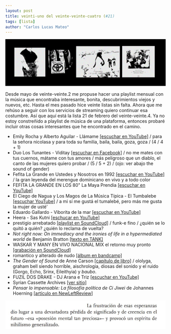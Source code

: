 ```yaml
---
layout: post
title: veinti-uno del veinte-veinte-cuatro (#21)
tags: [lista]
author: "Carlos Lucas Mateo"
---
```



![lista21](/images/veinteuno-lista.jpg)

Desde mayo de veinte-veinte.2 me propuse hacer una playlist mensual con la música que encontraba interesante, bonita, descubrimientos viejos y nuevos, etc. Hasta el mes pasado hice veinte listas sin falta. Ahora que me rehúso a seguir con los servicios de streaming quiero continuar esa costumbre. Así que aquí está la lista 21 de febrero del veinte-veinte.4. Ya no estoy constreñido a playlist de música de una plataforma, entonces probaré incluir otras cosas interesantes que he encontrado en el camino.

- Emily Rocha y Alberto Aguilar - Llámame [[escuchar en YouTube]](https://www.youtube.com/watch?v=4dXZh49wNYU) / para la señora nicolasa y para toda su familia, baila, baila, goza, goza / (4 / 4 + 1)
- Duo Los Tunantes - Viditay [[escuchar en Facebook]](https://www.facebook.com/watch/?v=776962670103222) / no me mates con tus cuernos, mátame con tus amores / más peligroso que un diablo, el canto de las mujeres quiero probar / (5 / 5 + 2) / (ojo: ver abajo the sound of gender)
- Fefita La Grande en Ustedes y Nosotros en 1992 [[escuchar en YouTube]](https://www.youtube.com/watch?v=ZddknUOUX84) / la gran leyenda del merengue dominicano en vivo y a todo color
- FEFITA LA GRANDE EN LOS 80" La Maya Prendia [[escuchar en YouTube]](https://www.youtube.com/@RambyProductionz)
- El Ciego de Nagua y Los Magos de La Música Típica - El Tumbalebe [[escuchar YouTube]](https://www.youtube.com/watch?v=MG5lO7GilaQ) / a mi sí me gustá el tumalebé, pero más me gusta la mujer de usté'
- Eduardo Gallardo - Viborita de la mar [[escuchar en YouTube]](https://youtu.be/4AJR52cmSd0?si=FHsrL7xZt6-OrCsm)
- Heera - Sas Kutni [[eschucar en YouTube]](https://www.youtube.com/watch?v=QdBD8AG9dEQ) 
- prestigio arrebatado [[playlist en SoundCloud]](https://soundcloud.com/c-lucmat/sets/prestigio-arrebatado) / funk-e fino / ¿quién se lo quitó a quién? ¿quién lo reclama de vuelta?
- _Not right now: On immediacy and the ironies of life in a hypermediated world_ de Benjamin Bratton [[texto en TANK]](https://tank.tv/magazine/issue-98/features/not-right-now)
- WASKAR Y MANY EN VIVO NACIONAL MIX el retorno muy pronto [[grabación en SoundCloud]](https://soundcloud.com/tonysolardiscos/waskar-y-many-en-vivo-nacional)
- romantico y alterado de nudo [[álbum en bandcamp]](https://americansouthwest.bandcamp.com/album/romantico-y-alterado)
- _The Gender of Sound_ de Anne Carson [[capítulo de libro]](https://www.fleurmach.files.wordpress.com/2013/10/carson-anne-the-gender-of-sound.pdf) / ololyga, graham bell siendo horrible, aischrologia, diosas del sonido y el ruido (Gorgo, Echo, Srinx, Eileithyia) y _baubo_. 
- FUZIL DOS DRAKE - DJ Arana e Triz [[escuchar en YouTube]](https://www.youtube.com/watch?v=FQ78CEwB47w)
- Syrian Cassette Archives [[ver sitio]](https://syriancassettearchives.org/)
- _Pensar lo impensable: La filosofía política de Ci Jiwei_ de Johannes Hoerning [[artículo en NewLeftReview]](https://newleftreview.es/issues/143/articles/thinking-the-unthinkable-translation.pdf)


![ci](/images/2124-ci.jpg)


